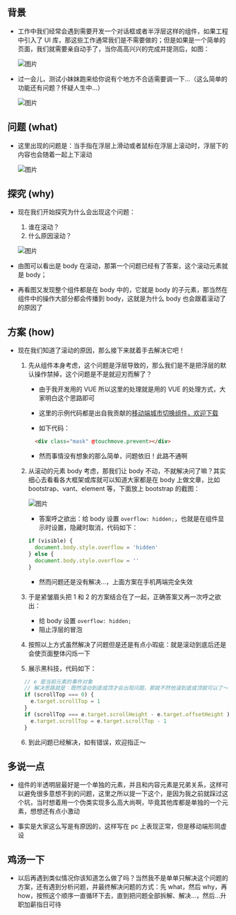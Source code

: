 ## 背景

- 工作中我们经常会遇到需要开发一个对话框或者半浮层这样的组件，如果工程中引入了 UI 库，那这些工作通常我们是不需要做的；但是如果是一个简单的页面，我们就需要亲自动手了，当你高高兴兴的完成并提测后，如图：

  ![图片](./弹框静态图.jpg)

- 过一会儿，测试小妹妹跑来给你说有个地方不合适需要调一下...（这么简单的功能还有问题？怀疑人生中...）

  ![图片](./震惊图.jpg)

## 问题 (what)

- 这里出现的问题是：当手指在浮层上滑动或者鼠标在浮层上滚动时，浮层下的内容也会随着一起上下滚动

  ![图片](./问题图.gif)

## 探究 (why)

- 现在我们开始探究为什么会出现这个问题：
  1. 谁在滚动？
  2. 什么原因滚动？

  ![图片](./滚动元素审查图片.png)

- 由图可以看出是 body 在滚动，那第一个问题已经有了答案，这个滚动元素就是 body；
- 再看图又发现整个组件都是在 body 中的，它就是 body 的子元素，那当然在组件中的操作大部分都会传播到 body，这就是为什么 body 也会跟着滚动了的原因了

## 方案 (how)

- 现在我们知道了滚动的原因，那么接下来就着手去解决它吧！

  1. 先从组件本身考虑，这个问题是浮层导致的，那么我们是不是把浮层的默认操作禁掉，这个问题是不是就迎刃而解了？
   
      - 由于我开发用的 VUE 所以这里的处理就是用的 VUE 的处理方式，大家明白这个思路即可

      - 这里的示例代码都是出自我贡献的[移动端城市切换组件，欢迎下载](http://npm.corpautohome.com/package/@auto/pc-city-select)

      - 如下代码：

      ```html
        <div class="mask" @touchmove.prevent></div>
      ```
      - 然而事情没有想象的那么简单，问题依旧！此路不通啊

  2. 从滚动的元素 body 考虑，那我们让 body 不动，不就解决问了嘛？其实细心去看看各大框架或库就可以知道大家都是在 body 上做文章，比如 bootstrap、vant、element 等，下面放上 bootstrap 的截图：

      ![图片](./bootstrap的截图.png)
      - 答案呼之欲出：给 body 设置 `overflow: hidden;`，也就是在组件显示时设置，隐藏时取消，代码如下：

      ```js
      if (visible) {
        document.body.style.overflow = 'hidden'
      } else {
        document.body.style.overflow = ''
      }
      ```

      - 然而问题还是没有解决...，上面方案在手机两端完全失效

  3. 于是紧皱眉头把 1 和 2 的方案结合在了一起，正确答案又再一次呼之欲出：
      - 给 body 设置 `overflow: hidden;` 
      - 阻止浮层的冒泡

  4. 按照以上方式虽然解决了问题但是还是有点小瑕疵：就是滚动到底后还是会使页面整体闪烁一下

  5. 展示黑科技，代码如下：

  ```js
    // e 是当前元素的事件对象
    // 解决思路就是：既然滚动到底或顶才会出现问题，那就不然他滚到底或顶就可以了～（有聪明的同事真好）
    if (scrollTop === 0) {
      e.target.scrollTop = 1
    }
    if (scrollTop === e.target.scrollHeight - e.target.offsetHeight ) {
      e.target.scrollTop = e.target.scrollTop - 1
    }
  ```

  6. 到此问题已经解决，如有错误，欢迎指正～

## 多说一点

- 组件的半透明层最好是一个单独的元素，并且和内容元素是兄弟关系，这样可以避免很多意想不到的问题，这里之所以提一下这个，是因为我之前就踩过这个坑，当时想着用一个伪类实现多么高大尚啊，毕竟其他库都是单独的一个元素，想想还有点小激动

- 事实是大家这么写是有原因的，这样写在 pc 上表现正常，但是移动端形同虚设

## 鸡汤一下

- 以后再遇到类似情况你该知道怎么做了吗？当然我不是单单只解决这个问题的方案，还有遇到分析问题，并最终解决问题的方式：先 what，然后 why，再 how，按照这个顺序一直循环下去，直到把问题全部拆解、解决...，然后...升职加薪指日可待